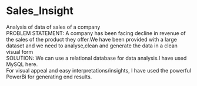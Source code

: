 # Sales_Insight
Analysis of data of sales of a company<br/>
PROBLEM STATEMENT: A company has been facing decline in revenue of the sales of the product they offer.We have been provided with a large dataset and we need to analyse,clean and generate the data in a clean visual form<br/>
SOLUTION: We can use a relational database for data analysis.I have used MySQL here.<br/>
For visual appeal and easy interpretations/insights, I have used the powerful PowerBi for generating end results.

